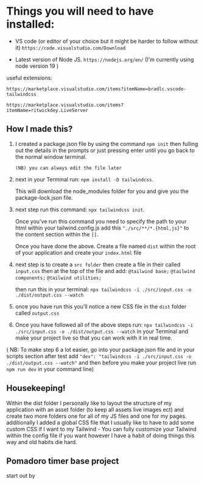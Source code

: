 # Things you will need to have installed:

- VS code (or editor of your choice but it might be harder to follow without it)
  `https://code.visualstudio.com/Download`

- Latest version of Node JS.
  `https://nodejs.org/en/`
  (I'm currently using node version 19 )

useful extensions:

`https://marketplace.visualstudio.com/items?itemName=bradlc.vscode-tailwindcss`

`https://marketplace.visualstudio.com/items?itemName=ritwickdey.LiveServer`

## How I made this?

1. I created a package.json file by using the command `npm init` then fulling out the details in the prompts or just pressing enter until you go back to the normal window terminal.

   `(NB) you can always edit the file later`

2. next in your Terminal run: `npm install -D tailwindcss`.

   This will download the node_modules folder for you and give you the package-lock.json file.

3. next step run this command: `npx tailwindcss init`.

   Once you've run this command you need to specify the path to your html within your tailwind.config.js add this `"./src/**/*.{html,js}"` to the content section within the `[]`.

   Once you have done the above. Create a file named `dist` within the root of your application and create your `index.html` file

4. next step is to create a `src folder` then create a file in their called `input.css` then at the top of the file and add: `@tailwind base;`
   `@tailwind components;`
   `@tailwind utilities;`

   then run this in your terminal:
   `npx tailwindcss -i ./src/input.css -o ./dist/output.css --watch`

5. once you have run this you'll notice a new CSS file in the `dist` folder called `output.css`

6. Once you have followed all of the above steps run: `npx tailwindcss -i ./src/input.css -o ./dist/output.css --watch` in your Terminal and make your project live so that you can work with it in real time.

( NB: To make step 6 a lot easier, go into your package.json file and in your scripts section after test add `"dev": "tailwindcss -i ./src/input.css -o ./dist/output.css --watch"` and then before you make your project live run `npm run dev` in your command line)

## Housekeeping!

Within the dist folder I personally like to layout the structure of my application with an asset folder (to keep all assets live images ect) and create two more folders one for all of my JS files and one for my pages.
additionally I added a global CSS file that I usually like to have to add some custom CSS if I want to my Tailwind - You can fully customize your Tailwind within the config file if you want however I have a habit of doing things this way and old habits die hard.

## Pomadoro timer base project

start out by
